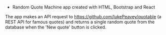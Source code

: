 * Random Quote Machine app created with HTML, Bootstrap and React

 The app makes an API request to https://github.com/lukePeavey/quotable (a REST API for famous quotes) and returns a single random quote from the database when the 'New quote' button is clicked. 
